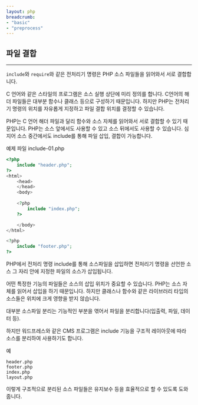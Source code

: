 ```yaml
---
layout: php
breadcrumb:
- "basic"
- "preprocess"
---
```


## 파일 결합
---
`include`와 `require`와 같은 전처리기 명령은 PHP 소스 파일들을 읽어와서 서로 결합합니다.  

C 언어와 같은 스타일의 프로그램은 소스 실행 상단에 미리 정의를 합니다. 
C언어의 해더 파일들은 대부분 함수나 클래스 등으로 구성하기 때문입니다. 
하지만 PHP는 전처리기 명령의 위치를 자유롭게 지정하고 파일 결합 위치를 결정할 수 있습니다.  

PHP는 C 언어 해더 파일과 달리 함수와 소스 자체를 읽어와서 서로 결합할 수 있기 때문입니다. 
PHP는 소스 앞에서도 사용할 수 있고 소스 뒤에서도 사용할 수 있습니다. 
심지어 소스 중간에서도 include를 통해 파일 삽입, 결합이 가능합니다.  

예제 파일 include-01.php
```php
<?php
	include "header.php";
?>
<html>
	<head>
	</head>
	<body>
	
	<?php
		include "index.php";
	?>

	</body>
</html>

<?php
	include "footer.php";
?>
```

PHP에서 전처리 명령 include를 통해 소스파일을 삽입하면 전처리기 명령을 선언한 소스 그 자리 안에 지정한 파일의 소스가 삽입됩니다.  

어떤 특정한 기능의 파일들은 소스의 삽입 위치가 중요할 수 있습니다. 
PHP는 소스 자체를 읽어서 삽입을 하기 때문입니다. 
하지만 클래스나 함수와 같은 라이브러리 타입의 소스들은 위치에 크게 영향을 받지 않습니다.  

대부분 소스파일 분리는 기능적인 부분을 엮어서 파일을 분리합니다(입출력, 파일, 데이터 등).  

하지만 워드프레스와 같은 CMS 프로그램은 include 기능을 구조적 레이아웃에 따라 소스를 분리하여 사용하기도 합니다.   

예  
```
header.php   
footer.php  
index.php  
layout.php  
```

이렇게 구조적으로 분리된 소스 파일들은 유지보수 등을 효율적으로 할 수 있도록 도와줍니다.  

<br><br>